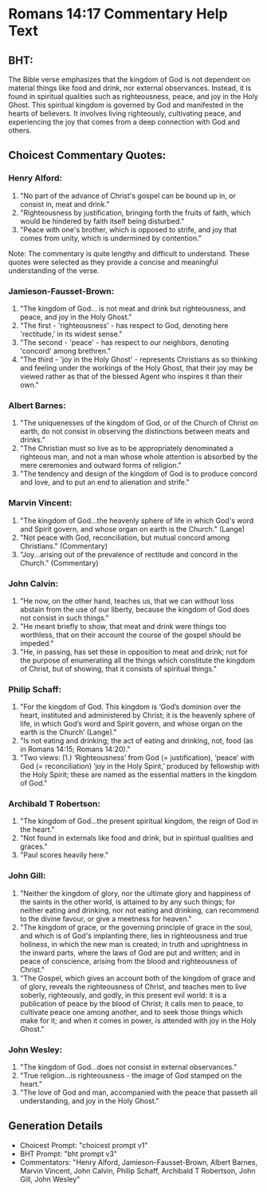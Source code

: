 # Romans 14:17 Commentary Help Text

## BHT:
The Bible verse emphasizes that the kingdom of God is not dependent on material things like food and drink, nor external observances. Instead, it is found in spiritual qualities such as righteousness, peace, and joy in the Holy Ghost. This spiritual kingdom is governed by God and manifested in the hearts of believers. It involves living righteously, cultivating peace, and experiencing the joy that comes from a deep connection with God and others.

## Choicest Commentary Quotes:
### Henry Alford:
1. "No part of the advance of Christ's gospel can be bound up in, or consist in, meat and drink."
2. "Righteousness by justification, bringing forth the fruits of faith, which would be hindered by faith itself being disturbed."
3. "Peace with one's brother, which is opposed to strife, and joy that comes from unity, which is undermined by contention."

Note: The commentary is quite lengthy and difficult to understand. These quotes were selected as they provide a concise and meaningful understanding of the verse.

### Jamieson-Fausset-Brown:
1. "The kingdom of God... is not meat and drink but righteousness, and peace, and joy in the Holy Ghost." 
2. "The first - 'righteousness' - has respect to God, denoting here 'rectitude,' in its widest sense."
3. "The second - 'peace' - has respect to our neighbors, denoting 'concord' among brethren."
4. "The third - 'joy in the Holy Ghost' - represents Christians as so thinking and feeling under the workings of the Holy Ghost, that their joy may be viewed rather as that of the blessed Agent who inspires it than their own."

### Albert Barnes:
1. "The uniquenesses of the kingdom of God, or of the Church of Christ on earth, do not consist in observing the distinctions between meats and drinks."
2. "The Christian must so live as to be appropriately denominated a righteous man, and not a man whose whole attention is absorbed by the mere ceremonies and outward forms of religion."
3. "The tendency and design of the kingdom of God is to produce concord and love, and to put an end to alienation and strife."

### Marvin Vincent:
1. "The kingdom of God...the heavenly sphere of life in which God's word and Spirit govern, and whose organ on earth is the Church." (Lange)
2. "Not peace with God, reconciliation, but mutual concord among Christians." (Commentary)
3. "Joy...arising out of the prevalence of rectitude and concord in the Church." (Commentary)

### John Calvin:
1. "He now, on the other hand, teaches us, that we can without loss abstain from the use of our liberty, because the kingdom of God does not consist in such things."
2. "He meant briefly to show, that meat and drink were things too worthless, that on their account the course of the gospel should be impeded."
3. "He, in passing, has set these in opposition to meat and drink; not for the purpose of enumerating all the things which constitute the kingdom of Christ, but of showing, that it consists of spiritual things."

### Philip Schaff:
1. "For the kingdom of God. This kingdom is ‘God’s dominion over the heart, instituted and administered by Christ; it is the heavenly sphere of life, in which God’s word and Spirit govern, and whose organ on the earth is the Church’ (Lange)."
2. "Is not eating and drinking; the act of eating and drinking, not, food (as in Romans 14:15; Romans 14:20)."
3. "Two views: (1.) ‘Righteousness’ from God (= justification), ‘peace’ with God (= reconciliation) ‘joy in the Holy Spirit,’ produced by fellowship with the Holy Spirit; these are named as the essential matters in the kingdom of God."

### Archibald T Robertson:
1. "The kingdom of God...the present spiritual kingdom, the reign of God in the heart." 
2. "Not found in externals like food and drink, but in spiritual qualities and graces." 
3. "Paul scores heavily here."

### John Gill:
1. "Neither the kingdom of glory, nor the ultimate glory and happiness of the saints in the other world, is attained to by any such things; for neither eating and drinking, nor not eating and drinking, can recommend to the divine favour, or give a meetness for heaven."
2. "The kingdom of grace, or the governing principle of grace in the soul, and which is of God's implanting there, lies in righteousness and true holiness, in which the new man is created; in truth and uprightness in the inward parts, where the laws of God are put and written; and in peace of conscience, arising from the blood and righteousness of Christ."
3. "The Gospel, which gives an account both of the kingdom of grace and of glory, reveals the righteousness of Christ, and teaches men to live soberly, righteously, and godly, in this present evil world: it is a publication of peace by the blood of Christ; it calls men to peace, to cultivate peace one among another, and to seek those things which make for it; and when it comes in power, is attended with joy in the Holy Ghost."

### John Wesley:
1. "The kingdom of God...does not consist in external observances." 
2. "True religion...is righteousness - the image of God stamped on the heart."
3. "The love of God and man, accompanied with the peace that passeth all understanding, and joy in the Holy Ghost."


## Generation Details
- Choicest Prompt: "choicest prompt v1"
- BHT Prompt: "bht prompt v3"
- Commentators: "Henry Alford, Jamieson-Fausset-Brown, Albert Barnes, Marvin Vincent, John Calvin, Philip Schaff, Archibald T Robertson, John Gill, John Wesley"
